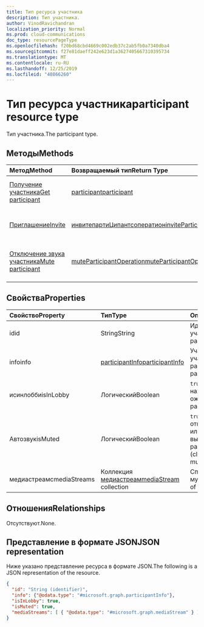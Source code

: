 ```yaml
---
title: Тип ресурса участника
description: Тип участника.
author: VinodRavichandran
localization_priority: Normal
ms.prod: cloud-communications
doc_type: resourcePageType
ms.openlocfilehash: f20bd68cbd4669c002edb37c2ab5fb0a7340dba4
ms.sourcegitcommit: f27e81daeff242e623d1a3627405667310395734
ms.translationtype: MT
ms.contentlocale: ru-RU
ms.lasthandoff: 12/25/2019
ms.locfileid: "40866260"
---
```

# <a name="participant-resource-type"></a><span data-ttu-id="df0db-103">Тип ресурса участника</span><span class="sxs-lookup"><span data-stu-id="df0db-103">participant resource type</span></span>

<span data-ttu-id="df0db-104">Тип участника.</span><span class="sxs-lookup"><span data-stu-id="df0db-104">The participant type.</span></span>

## <a name="methods"></a><span data-ttu-id="df0db-105">Методы</span><span class="sxs-lookup"><span data-stu-id="df0db-105">Methods</span></span>

| <span data-ttu-id="df0db-106">Метод</span><span class="sxs-lookup"><span data-stu-id="df0db-106">Method</span></span>                                                 | <span data-ttu-id="df0db-107">Возвращаемый тип</span><span class="sxs-lookup"><span data-stu-id="df0db-107">Return Type</span></span>                                                 | <span data-ttu-id="df0db-108">Описание</span><span class="sxs-lookup"><span data-stu-id="df0db-108">Description</span></span>                                    |
|:-------------------------------------------------------|:------------------------------------------------------------|:-----------------------------------------------|
| [<span data-ttu-id="df0db-109">Получение участника</span><span class="sxs-lookup"><span data-stu-id="df0db-109">Get participant</span></span>](../api/participant-get.md)           | [<span data-ttu-id="df0db-110">participant</span><span class="sxs-lookup"><span data-stu-id="df0db-110">participant</span></span>](participant.md)                               | <span data-ttu-id="df0db-111">Чтение свойств объекта **участника** .</span><span class="sxs-lookup"><span data-stu-id="df0db-111">Read properties of the **participant** object.</span></span> |
| [<span data-ttu-id="df0db-112">Приглашение</span><span class="sxs-lookup"><span data-stu-id="df0db-112">Invite</span></span>](../api/participant-invite.md)                 | [<span data-ttu-id="df0db-113">инвитепартиЦипантсоператион</span><span class="sxs-lookup"><span data-stu-id="df0db-113">inviteParticipantsOperation</span></span>](../resources/inviteparticipantsoperation.md)                        | <span data-ttu-id="df0db-114">Приглашение участника на звонок.</span><span class="sxs-lookup"><span data-stu-id="df0db-114">Invite a participant to the call.</span></span>              |
| [<span data-ttu-id="df0db-115">Отключение звука участника</span><span class="sxs-lookup"><span data-stu-id="df0db-115">Mute participant</span></span>](../api/participant-mute.md)         | [<span data-ttu-id="df0db-116">muteParticipantOperation</span><span class="sxs-lookup"><span data-stu-id="df0db-116">muteParticipantOperation</span></span>](muteparticipantoperation.md)     | <span data-ttu-id="df0db-117">Отключение выключения участника в вызове.</span><span class="sxs-lookup"><span data-stu-id="df0db-117">Mute a participant in a call.</span></span>                  |

## <a name="properties"></a><span data-ttu-id="df0db-118">Свойства</span><span class="sxs-lookup"><span data-stu-id="df0db-118">Properties</span></span>

| <span data-ttu-id="df0db-119">Свойство</span><span class="sxs-lookup"><span data-stu-id="df0db-119">Property</span></span>             | <span data-ttu-id="df0db-120">Тип</span><span class="sxs-lookup"><span data-stu-id="df0db-120">Type</span></span>                                     | <span data-ttu-id="df0db-121">Описание</span><span class="sxs-lookup"><span data-stu-id="df0db-121">Description</span></span>                                                  |
| :------------------- | :--------------------------------------- | :------------------------------------------------------------|
| <span data-ttu-id="df0db-122">id</span><span class="sxs-lookup"><span data-stu-id="df0db-122">id</span></span>                   | <span data-ttu-id="df0db-123">String</span><span class="sxs-lookup"><span data-stu-id="df0db-123">String</span></span>                                   | <span data-ttu-id="df0db-124">Идентификатор участника.</span><span class="sxs-lookup"><span data-stu-id="df0db-124">The participant ID.</span></span>                                          |
| <span data-ttu-id="df0db-125">info</span><span class="sxs-lookup"><span data-stu-id="df0db-125">info</span></span>                 | [<span data-ttu-id="df0db-126">participantInfo</span><span class="sxs-lookup"><span data-stu-id="df0db-126">participantInfo</span></span>](participantinfo.md)    | <span data-ttu-id="df0db-127">Участник участника.</span><span class="sxs-lookup"><span data-stu-id="df0db-127">The participant of the participant.</span></span>                          |
| <span data-ttu-id="df0db-128">исинлобби</span><span class="sxs-lookup"><span data-stu-id="df0db-128">isInLobby</span></span>            | <span data-ttu-id="df0db-129">Логический</span><span class="sxs-lookup"><span data-stu-id="df0db-129">Boolean</span></span>                                  | <span data-ttu-id="df0db-130">`true`Если участник находится в "зале ожидания".</span><span class="sxs-lookup"><span data-stu-id="df0db-130">`true` if the participant is in lobby.</span></span>                          |
| <span data-ttu-id="df0db-131">Автозвук</span><span class="sxs-lookup"><span data-stu-id="df0db-131">isMuted</span></span>              | <span data-ttu-id="df0db-132">Логический</span><span class="sxs-lookup"><span data-stu-id="df0db-132">Boolean</span></span>                                  | <span data-ttu-id="df0db-133">`true`Если участник отключен (клиент или сервер выключен).</span><span class="sxs-lookup"><span data-stu-id="df0db-133">`true` if the participant is muted (client or server muted).</span></span>    |
| <span data-ttu-id="df0db-134">медиастреамс</span><span class="sxs-lookup"><span data-stu-id="df0db-134">mediaStreams</span></span>         | <span data-ttu-id="df0db-135">Коллекция [медиастреам](mediastream.md)</span><span class="sxs-lookup"><span data-stu-id="df0db-135">[mediaStream](mediastream.md) collection</span></span> | <span data-ttu-id="df0db-136">Список потоков мультимедиа.</span><span class="sxs-lookup"><span data-stu-id="df0db-136">The list of media streams.</span></span>                                   |

## <a name="relationships"></a><span data-ttu-id="df0db-137">Отношения</span><span class="sxs-lookup"><span data-stu-id="df0db-137">Relationships</span></span>
<span data-ttu-id="df0db-138">Отсутствуют.</span><span class="sxs-lookup"><span data-stu-id="df0db-138">None.</span></span>

## <a name="json-representation"></a><span data-ttu-id="df0db-139">Представление в формате JSON</span><span class="sxs-lookup"><span data-stu-id="df0db-139">JSON representation</span></span>

<span data-ttu-id="df0db-140">Ниже указано представление ресурса в формате JSON.</span><span class="sxs-lookup"><span data-stu-id="df0db-140">The following is a JSON representation of the resource.</span></span>

<!-- {
  "blockType": "resource",
  "optionalProperties": [

  ],
  "@odata.type": "microsoft.graph.participant"
}-->
```json
{
  "id": "String (identifier)",
  "info": {"@odata.type": "#microsoft.graph.participantInfo"},
  "isInLobby": true,
  "isMuted": true,
  "mediaStreams": [ { "@odata.type": "#microsoft.graph.mediaStream" } ]
}
```

<!-- uuid: 8fcb5dbc-d5aa-4681-8e31-b001d5168d79
2015-10-25 14:57:30 UTC -->
<!--
{
  "type": "#page.annotation",
  "description": "participant resource",
  "keywords": "",
  "section": "documentation",
  "tocPath": "",
  "suppressions": []
}
-->
